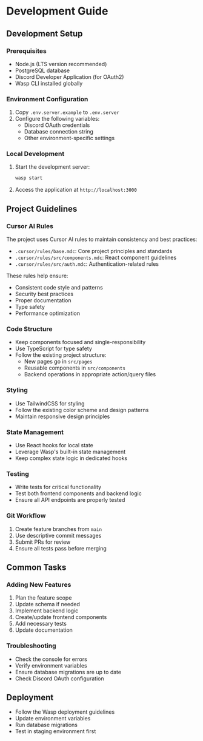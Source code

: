 # Development Guide

## Development Setup

### Prerequisites
- Node.js (LTS version recommended)
- PostgreSQL database
- Discord Developer Application (for OAuth2)
- Wasp CLI installed globally

### Environment Configuration
1. Copy `.env.server.example` to `.env.server`
2. Configure the following variables:
   - Discord OAuth credentials
   - Database connection string
   - Other environment-specific settings

### Local Development
1. Start the development server:
   ```bash
   wasp start
   ```
2. Access the application at `http://localhost:3000`

## Project Guidelines

### Cursor AI Rules
The project uses Cursor AI rules to maintain consistency and best practices:

- `.cursor/rules/base.mdc`: Core project principles and standards
- `.cursor/rules/src/components.mdc`: React component guidelines
- `.cursor/rules/src/auth.mdc`: Authentication-related rules

These rules help ensure:
- Consistent code style and patterns
- Security best practices
- Proper documentation
- Type safety
- Performance optimization

### Code Structure
- Keep components focused and single-responsibility
- Use TypeScript for type safety
- Follow the existing project structure:
  - New pages go in `src/pages`
  - Reusable components in `src/components`
  - Backend operations in appropriate action/query files

### Styling
- Use TailwindCSS for styling
- Follow the existing color scheme and design patterns
- Maintain responsive design principles

### State Management
- Use React hooks for local state
- Leverage Wasp's built-in state management
- Keep complex state logic in dedicated hooks

### Testing
- Write tests for critical functionality
- Test both frontend components and backend logic
- Ensure all API endpoints are properly tested

### Git Workflow
1. Create feature branches from `main`
2. Use descriptive commit messages
3. Submit PRs for review
4. Ensure all tests pass before merging

## Common Tasks

### Adding New Features
1. Plan the feature scope
2. Update schema if needed
3. Implement backend logic
4. Create/update frontend components
5. Add necessary tests
6. Update documentation

### Troubleshooting
- Check the console for errors
- Verify environment variables
- Ensure database migrations are up to date
- Check Discord OAuth configuration

## Deployment
- Follow the Wasp deployment guidelines
- Update environment variables
- Run database migrations
- Test in staging environment first 